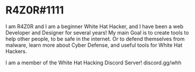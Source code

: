 # R4Z0R#1111

I am R4Z0R and I am a beginner White Hat Hacker, and I have been a web Developer and Designer for several years! My main Goal is to create tools to help other people,
to be safe in the internet. Or to defend themselves from malware, learn more about Cyber Defense, and useful tools for White Hat Hackers. 

I am a member of the White Hat Hacking Discord Server! 
discord.gg/whh

